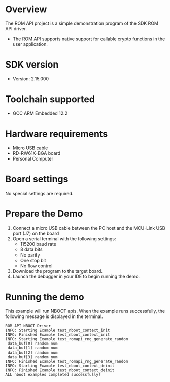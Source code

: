 Overview
========
The ROM API project is a simple demonstration program of the SDK ROM API driver.
- The ROM API supports native support for callable crypto functions in the user application.


SDK version
===========
- Version: 2.15.000

Toolchain supported
===================
- GCC ARM Embedded  12.2

Hardware requirements
=====================
- Micro USB cable
- RD-RW61X-BGA board
- Personal Computer

Board settings
==============
No special settings are required.

Prepare the Demo
================
1.  Connect a micro USB cable between the PC host and the MCU-Link USB port (J7) on the board
2.  Open a serial terminal with the following settings:
    - 115200 baud rate
    - 8 data bits
    - No parity
    - One stop bit
    - No flow control
3.  Download the program to the target board.
4.  Launch the debugger in your IDE to begin running the demo.

Running the demo
================
This example will run NBOOT apis. When the example runs successfully, the following message is displayed in the terminal.
```
ROM API NBOOT Driver
INFO: Starting Example test_nboot_context_init
INFO: Finished Example test_nboot_context_init
INFO: Starting Example test_romapi_rng_generate_random
 data_buf[0] random num
 data_buf[1] random num
 data_buf[2] random num
 data_buf[3] random num
INFO: Finished Example test_romapi_rng_generate_random
INFO: Starting Example test_nboot_context_deinit
INFO: Finished Example test_nboot_context_deinit
ALL nboot examples completed successfully!
```



